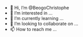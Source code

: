 - 👋 Hi, I’m @BeogoChristophe
- 👀 I’m interested in ...
- 🌱 I’m currently learning ...
- 💞️ I’m looking to collaborate on ...
- 📫 How to reach me ...

<!---
BeogoChristophe/BeogoChristophe is a ✨ special ✨ repository because its `README.md` (this file) appears on your GitHub profile.
You can click the Preview link to take a look at your changes.
--->
